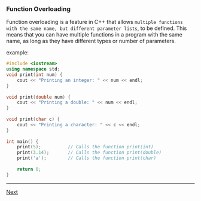 ### Function Overloading

Function overloading is a feature in C++ that allows `multiple functions with the same name, but different parameter lists`, to be defined. This means that you can have multiple functions in a program with the same name, as long as they have different types or number of parameters.

example:

```C++
#include <iostream>
using namespace std;
void print(int num) {
    cout << "Printing an integer: " << num << endl;
}
 
void print(double num) {
    cout << "Printing a double: " << num << endl;
}
 
void print(char c) {
    cout << "Printing a character: " << c << endl;
}
 
int main() {
    print(5);          // Calls the function print(int)
    print(3.14);       // Calls the function print(double)
    print('a');        // Calls the function print(char)
    
    return 0;
}


```
---

[Next](https://github.com/Lavin-tom/cpp_programming/tree/master/Inline_functions)